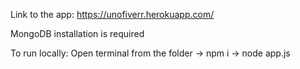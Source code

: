 Link to the app: https://unofiverr.herokuapp.com/ 

MongoDB installation is required

To run locally: Open terminal from the folder -> npm i -> node app.js
